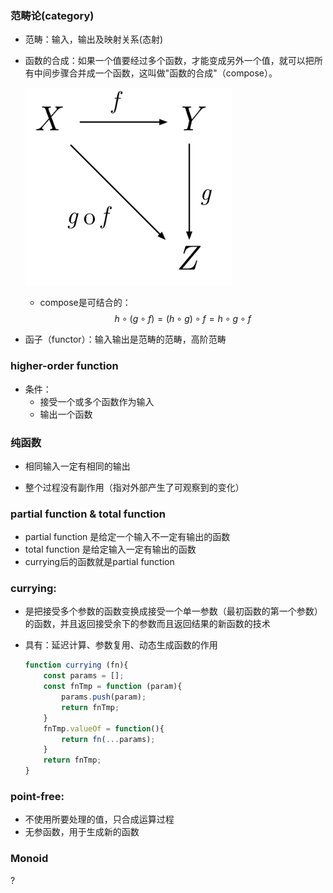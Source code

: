 

### 范畴论(category)

+ 范畴：输入，输出及映射关系(态射)

+ 函数的合成：如果一个值要经过多个函数，才能变成另外一个值，就可以把所有中间步骤合并成一个函数，这叫做"函数的合成"（compose）。

  ![compose](../resource/compose.png)

  + compose是可结合的：
    $$
    h∘(g∘f) = (h∘g)∘f = h∘g∘f
    $$

  

+ 函子（functor）：输入输出是范畴的范畴，高阶范畴

### higher-order function

+ 条件：
  + 接受一个或多个函数作为输入
  + 输出一个函数



### 纯函数

+ 相同输入一定有相同的输出

+ 整个过程没有副作用（指对外部产生了可观察到的变化）

  

### partial function & total function

- partial function 是给定一个输入不一定有输出的函数
- total function 是给定输入一定有输出的函数
- currying后的函数就是partial function

### 	currying:

- 是把接受多个参数的函数变换成接受一个单一参数（最初函数的第一个参数）的函数，并且返回接受余下的参数而且返回结果的新函数的技术

- 具有：延迟计算、参数复用、动态生成函数的作用

  ```js
  function currying (fn){
      const params = [];
      const fnTmp = function (param){
          params.push(param);
          return fnTmp;
      }
      fnTmp.valueOf = function(){
          return fn(...params);
      }
      return fnTmp;
  }
  ```

  

### point-free:

+ 不使用所要处理的值，只合成运算过程
+ 无参函数，用于生成新的函数



### Monoid

?